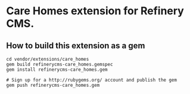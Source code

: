 # Care Homes extension for Refinery CMS.

## How to build this extension as a gem

    cd vendor/extensions/care_homes
    gem build refinerycms-care_homes.gemspec
    gem install refinerycms-care_homes.gem

    # Sign up for a http://rubygems.org/ account and publish the gem
    gem push refinerycms-care_homes.gem